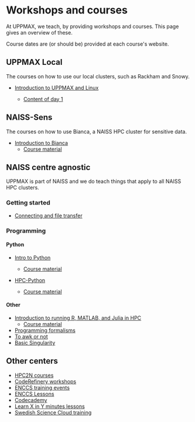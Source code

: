 # Workshops and courses

At UPPMAX, we teach, by providing workshops and courses.
This page gives an overview of these.

Course dates are (or should be) provided at each course's website.

## UPPMAX Local

The courses on how to use our local clusters,
such as Rackham and Snowy.

- [Introduction to UPPMAX and Linux](uppmax_intro_course.md)

    - [Content of day 1](https://uppmax.github.io/uppmax_intro_day_1/)

## NAISS-Sens

The courses on how to use Bianca,
a NAISS HPC cluster for sensitive data.

- [Introduction to Bianca](bianca_intro.md)
    - [Course material](https://uppmax.github.io/bianca_workshops/intro/)

## NAISS centre agnostic

UPPMAX is part of NAISS and we do teach things that apply
to all NAISS HPC clusters.

### Getting started

- [Connecting and file transfer](naiss_connect_transfer.md)

### Programming

#### Python

- [Intro to Python](https://uppmax.github.io/uppmax_intro_python/)
    - [Course material](https://uppmax.github.io/uppmax_intro_python/)

- [HPC-Python](https://www.uu.se/centrum/uppmax/utbildning/kurser-och-workshops/hpc-python)
    - [Course material](https://uppmax.github.io/HPC-python/index.html)

#### Other

- [Introduction to running R, MATLAB, and Julia in HPC](R_matlab_julia.md)
    - [Course material](https://uppmax.github.io/HPC-python/index.html)
- [Programming formalisms](https://uppmax.github.io/programming_formalisms_intro/index.html)
- [To awk or not](https://pmitev.github.io/to-awk-or-not/)
- [Basic Singularity](https://pmitev.github.io/UPPMAX-Singularity-workshop/)

## Other centers

- [HPC2N courses](https://www.hpc2n.umu.se/events/courses)
- [CodeRefinery workshops](https://coderefinery.org/workshops/upcoming/)
- [ENCCS training events](https://enccs.se/events)
- [ENCCS Lessons](https://enccs.se/lessons/)
- [Codecademy](https://www.codecademy.com/)
- [Learn X in Y minutes lessons](https://learnxinyminutes.com)
- [Swedish Science Cloud training](https://github.com/SNICScienceCloud/technical-training)
